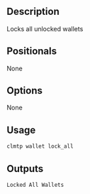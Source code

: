 ## Description
Locks all unlocked wallets


## Positionals
None
## Options
None
## Usage


```sh
clmtp wallet lock_all
```

## Outputs


```console
Locked All Wallets
```
